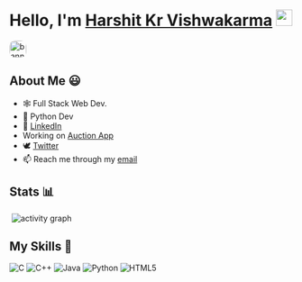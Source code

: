  <img src="https://komarev.com/ghpvc/?username=HarshitRV" alt="">
<h1>Hello, I'm <a href="https://www.linkedin.com/in/harshit-kr-vishwakarma-b57b8b175/">Harshit Kr Vishwakarma</a> <img src="https://raw.githubusercontent.com/TheDudeThatCode/TheDudeThatCode/master/Assets/Hi.gif" width="29px"></h1>
    <div>
        <a href="https://www.linkedin.com/in/harshit-kr-vishwakarma-b57b8b175/">
        <img src="https://i.imgur.com/5qCKs3e.png" style="height:30px; border-radius: 10px" alt="banner image">
    </a>
        <h2>About Me 😃</h2>
        <ul>
            <li>🕸 Full Stack Web Dev.</li>
            <li>🐍 Python Dev</li>
            <li>🌱 <a href="https://www.linkedin.com/in/harshit-kr-vishwakarma-b57b8b175/" target="_blank">LinkedIn</a>
            </li>
            <li> Working on <a href="https://github.com/Hritvik-Mohan/Auction-Project" target="_blank">Auction App</a>
            <li>🕊 <a href="https://twitter.com/hrv_vishwakarma" target="_blank">Twitter</a> </li>
            <li>📫 Reach me through my <a href="mailto:vharshitkr01@gmail.com">email</a></li>
        </ul>
    </div>
    <h2>Stats 📊</h2>
        <img src="https://github-readme-streak-stats.herokuapp.com/?user=HarshitRV&line_height=40&hide_border=true&theme=default"
            alt=""><br>
        <img src="https://github-readme-stats.vercel.app/api?username=HarshitRV&show_icons=true&theme=radical" alt="">
        <img src="https://activity-graph.herokuapp.com/graph?username=HarshitRV&bg_color=1c1917&color=ffffff&line=0891b2&point=ffffff&area_color=1c1917&area=true&hide_border=true&custom_title=GitHub%20Commits%20Graph%22" alt="activity graph">
    <h2>
        My Skills 🚀
    </h2>
    <div>
    <img src="https://img.shields.io/badge/c-%2300599C.svg?style=for-the-badge&logo=c&logoColor=white" alt="C">
    <img src="https://img.shields.io/badge/c++-%2300599C.svg?style=for-the-badge&logo=c%2B%2B&logoColor=white"
        alt="C++">
    <img src="https://img.shields.io/badge/java-%23ED8B00.svg?style=for-the-badge&logo=java&logoColor=white" alt="Java">
    <img src="https://img.shields.io/badge/python-3670A0?style=for-the-badge&logo=python&logoColor=ffdd54" alt="Python">
    <img src="https://img.shields.io/badge/HTML5-E34F26?style=for-the-badge&logo=html5&logoColor=white" alt="HTML5">
    <img src="https://img.shields.io/badge/CSS3-1572B6?style=for-the-badge&logo=css3&logoColor=white" alt="">
    <img src="https://img.shields.io/badge/Bootstrap-563D7C?style=for-the-badge&logo=bootstrap&logoColor=white" alt="">
    <img src="https://img.shields.io/badge/JavaScript-F7DF1E?style=for-the-badge&logo=javascript&logoColor=black"
        alt="">
    <img src="https://img.shields.io/badge/jQuery-0769AD?style=for-the-badge&logo=jquery&logoColor=white" alt="">
    <img src="https://img.shields.io/badge/Node.js-43853D?style=for-the-badge&logo=node.js&logoColor=white" alt="">
    <img src="https://img.shields.io/badge/express.js-%23404d59.svg?style=for-the-badge&logo=express&logoColor=%2361DAFB"
        alt="">
    <img src="https://img.shields.io/badge/flask-%23000.svg?style=for-the-badge&logo=flask&logoColor=white" alt="">
    <img src="https://img.shields.io/badge/MongoDB-4EA94B?style=for-the-badge&logo=mongodb&logoColor=white" alt="">
    <img src="https://img.shields.io/badge/Heroku-430098?style=for-the-badge&logo=heroku&logoColor=white" alt="">
    </div>

